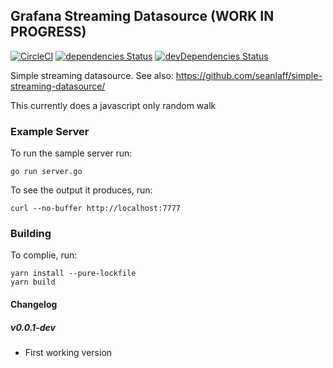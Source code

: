 ## Grafana Streaming Datasource (WORK IN PROGRESS)

[![CircleCI](https://circleci.com/gh/ryantxu/streaming-datasource/tree/master.svg?style=svg)](https://circleci.com/gh/ryantxu/streaming-datasource/tree/master)
[![dependencies Status](https://david-dm.org/ryantxu/streaming-datasource/status.svg)](https://david-dm.org/ryantxu/streaming-datasource)
[![devDependencies Status](https://david-dm.org/ryantxu/streaming-datasource/dev-status.svg)](https://david-dm.org/ryantxu/streaming-datasource?type=dev)

Simple streaming datasource.  See also:
https://github.com/seanlaff/simple-streaming-datasource/


This currently does a javascript only random walk


### Example Server

To run the sample server run:
```
go run server.go
```


To see the output it produces, run:
```
curl --no-buffer http://localhost:7777
```


### Building

To complie, run:

```
yarn install --pure-lockfile
yarn build
```

#### Changelog

##### v0.0.1-dev

* First working version
